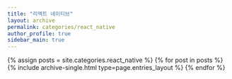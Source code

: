 ```yaml
---
title: "리액트 네이티브"
layout: archive
permalink: categories/react_native
author_profile: true
sidebar_main: true
---
```



{% assign posts = site.categories.react_native %}
{% for post in posts %} {% include archive-single.html type=page.entries_layout %} {% endfor %}
